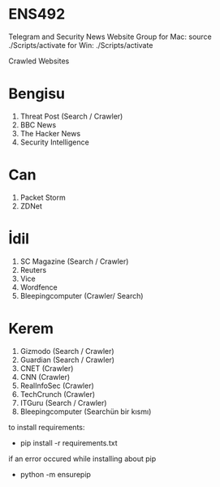 # ENS492

Telegram and Security News Website Group
for Mac: source ./Scripts/activate
for Win: ./Scripts/activate

Crawled Websites

# Bengisu

1. Threat Post (Search / Crawler)
2. BBC News
3. The Hacker News
4. Security Intelligence

# Can

1. Packet Storm
2. ZDNet

# İdil

1. SC Magazine (Search / Crawler)
2. Reuters
3. Vice
4. Wordfence
5. Bleepingcomputer (Crawler/ Search)

# Kerem

1. Gizmodo (Search / Crawler)
2. Guardian (Search / Crawler)
3. CNET (Crawler)
4. CNN (Crawler)
5. RealInfoSec (Crawler)
6. TechCrunch (Crawler)
7. ITGuru (Search / Crawler)
8. Bleepingcomputer (Searchün bir kısmı)

to install requirements:

- pip install -r requirements.txt

if an error occured while installing about pip

- python -m ensurepip
